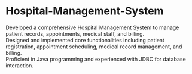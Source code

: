 # Hospital-Management-System
Developed a comprehensive Hospital Management System to manage patient records, appointments, medical staff, and billing.
<br> Designed and implemented core functionalities including patient registration, appointment scheduling, medical record
management, and billing.
<br> Proficient in Java programming and experienced with JDBC for database interaction.

